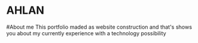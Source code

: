 # AHLAN
#About me
This portfolio maded as website construction and that's shows you about my currently experience with a technology possibility

